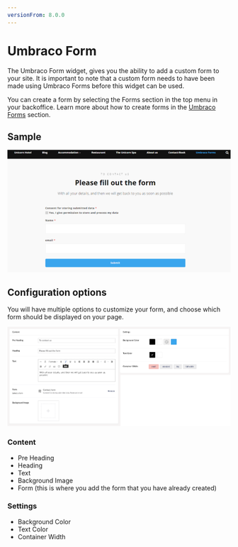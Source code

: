 ```yaml
---
versionFrom: 8.0.0
---
```


# Umbraco Form

The Umbraco Form widget, gives you the ability to add a custom form to your site. It is important to note that a custom form needs to have been made using Umbraco Forms before this widget can be used.

You can create a form by selecting the Forms section in the top menu in your backoffice. Learn more about how to create forms in the [Umbraco Forms](../../../Add-ons/UmbracoForms/Editor/Creating-a-Form) section.

## Sample

![Umbraco Form Frontend](images/Umbraco-forms-front.png)

## Configuration options

You will have multiple options to customize your form, and choose which form should be displayed on your page.

![Umbraco Form Backffce](images/Umbraco-forms-final.png)

### Content

- Pre Heading
- Heading
- Text
- Background Image
- Form (this is where you add the form that you have already created)

### Settings

- Background Color
- Text Color
- Container Width
